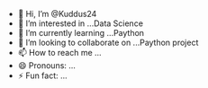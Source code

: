 - 👋 Hi, I’m @Kuddus24
- 👀 I’m interested in ...Data Science
- 🌱 I’m currently learning ...Paython
- 💞️ I’m looking to collaborate on ...Paython project
- 📫 How to reach me ...
- 😄 Pronouns: ...
- ⚡ Fun fact: ...

<!---
Kuddus24/Kuddus24 is a ✨ special ✨ repository because its `README.md` (this file) appears on your GitHub profile.
You can click the Preview link to take a look at your changes.
--->
